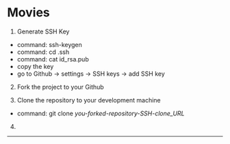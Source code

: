 Movies
======

1. Generate SSH Key
- command: ssh-keygen
- command: cd .ssh
- command: cat id_rsa.pub
-  copy the key
- go to Github -> settings -> SSH keys -> add SSH key
2. Fork the project to your Github

3. Clone the repository to your development machine
- command: git clone *you-forked-repository-SSH-clone_URL*

4. 
------

